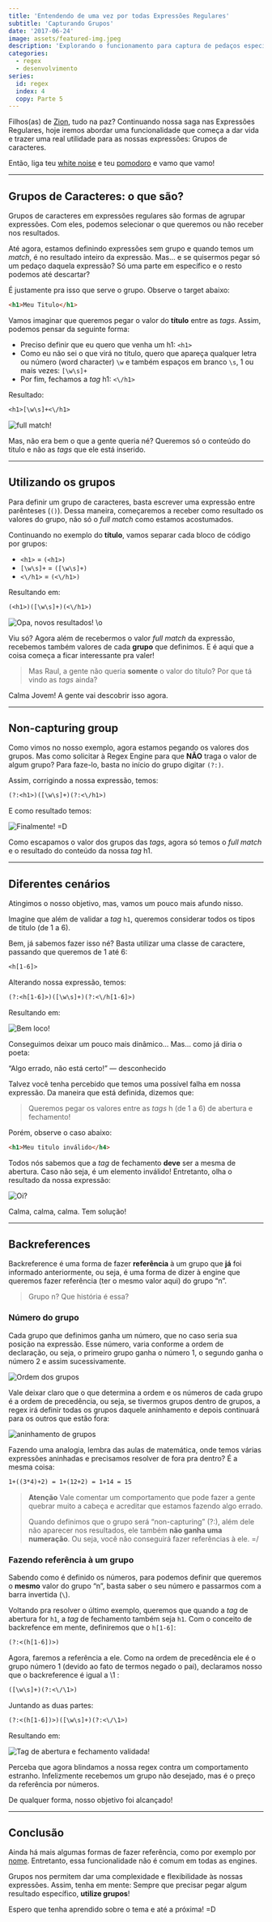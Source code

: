 ```yaml
---
title: 'Entendendo de uma vez por todas Expressões Regulares'
subtitle: 'Capturando Grupos'
date: '2017-06-24'
image: assets/featured-img.jpeg
description: 'Explorando o funcionamento para captura de pedaços específicos de uma string com expressões regulares.'
categories:
  - regex
  - desenvolvimento
series:
  id: regex
  index: 4
  copy: Parte 5
---
```


Filhos(as) de [Zion](https://matrix.fandom.com/wiki/Zion), tudo na paz? Continuando nossa saga nas Expressões Regulares, hoje iremos abordar uma funcionalidade que começa a dar vida e trazer uma real utilidade para as nossas expressões: Grupos de caracteres.

Então, liga teu [white noise](https://pt.wikipedia.org/wiki/Ru%C3%ADdo_branco) e teu [pomodoro](https://pt.wikipedia.org/wiki/T%C3%A9cnica_pomodoro) e vamo que vamo!

---

## Grupos de Caracteres: o que são?

Grupos de caracteres em expressões regulares são formas de agrupar expressões. Com eles, podemos selecionar o que queremos ou não receber nos resultados.

Até agora, estamos definindo expressões sem grupo e quando temos um _match_, é no resultado inteiro da expressão. Mas… e se quisermos pegar só um pedaço daquela expressão? Só uma parte em específico e o resto podemos até descartar?

É justamente pra isso que serve o grupo. Observe o target abaixo:

```html
<h1>Meu Titulo</h1>
```

Vamos imaginar que queremos pegar o valor do **título** entre as _tags_. Assim, podemos pensar da seguinte forma:

- Preciso definir que eu quero que venha um h1: `<h1>`
- Como eu não sei o que virá no titulo, quero que apareça qualquer letra ou número (word character) `\w` e também espaços em branco `\s`, 1 ou mais vezes: `[\w\s]+`
- Por fim, fechamos a _tag_ h1: `<\/h1>`

Resultado:

```txt
<h1>[\w\s]+<\/h1>
```

![full match!](./assets/regex101-html-match-1.png)

Mas, não era bem o que a gente queria né? Queremos só o conteúdo do titulo e não as _tags_ que ele está inserido.

---

## Utilizando os grupos

Para definir um grupo de caracteres, basta escrever uma expressão entre parênteses (`()`). Dessa maneira, começaremos a receber como resultado os valores do grupo, não só o _full match_ como estamos acostumados.

Continuando no exemplo do **título**, vamos separar cada bloco de código por grupos:

- `<h1>` = `(<h1>)`
- `[\w\s]+` = `([\w\s]+)`
- `<\/h1>` = `(<\/h1>)`

Resultando em:

```txt
(<h1>)([\w\s]+)(<\/h1>)
```

![Opa, novos resultados! \o](./assets/regex101-html-match-2.png)

Viu só? Agora além de recebermos o valor _full match_ da expressão, recebemos também valores de cada **grupo** que definimos. E é aqui que a coisa começa a ficar interessante pra valer!

> Mas Raul, a gente não queria **somente** o valor do título? Por que tá vindo as _tags_ ainda?

Calma Jovem! A gente vai descobrir isso agora.

---

## Non-capturing group

Como vimos no nosso exemplo, agora estamos pegando os valores dos grupos. Mas como solicitar à Regex Engine para que **NÃO** traga o valor de algum grupo? Para faze-lo, basta no início do grupo digitar `(?:)`.

Assim, corrigindo a nossa expressão, temos:

```txt
(?:<h1>)([\w\s]+)(?:<\/h1>)
```

E como resultado temos:

![Finalmente! =D](./assets/regex101-html-match-3.png)

Como escapamos o valor dos grupos das _tags_, agora só temos o _full match_ e o resultado do conteúdo da nossa _tag_ h1.

---

## Diferentes cenários

Atingimos o nosso objetivo, mas, vamos um pouco mais afundo nisso.

Imagine que além de validar a _tag_ `h1`, queremos considerar todos os tipos de titulo (de 1 a 6).

Bem, já sabemos fazer isso né? Basta utilizar uma classe de caractere, passando que queremos de 1 até 6:

```txt
<h[1-6]>
```

Alterando nossa expressão, temos:

```txt
(?:<h[1-6]>)([\w\s]+)(?:<\/h[1-6]>)
```

Resultando em:

![Bem loco!](./assets/regex101-html-match-4.png)

Conseguimos deixar um pouco mais dinâmico… Mas… como já diria o poeta:

<big-quote>“Algo errado, não está certo!” — desconhecido</big-quote>

Talvez você tenha percebido que temos uma possível falha em nossa expressão. Da maneira que está definida, dizemos que:

> Queremos pegar os valores entre as _tags_ h (de 1 a 6) de abertura e fechamento!

Porém, observe o caso abaixo:

```html
<h1>Meu titulo inválido</h4>
```

Todos nós sabemos que a _tag_ de fechamento **deve** ser a mesma de abertura. Caso não seja, é um elemento inválido! Entretanto, olha o resultado da nossa expressão:

![Oi?](./assets/regex101-html-match-5.png)

<gif src="https://media.giphy.com/media/co5nmPivPa42vv6IVm/giphy.gif" caption="Chega, não da mais."></gif>

Calma, calma, calma. Tem solução!

---

## Backreferences

Backreference é uma forma de fazer **referência** à um grupo que **já** foi informado anteriormente, ou seja, é uma forma de dizer à engine que queremos fazer referência (ter o mesmo valor aqui) do grupo “n”.

> Grupo n? Que história é essa?

### Número do grupo

Cada grupo que definimos ganha um número, que no caso seria sua posição na expressão. Esse número, varia conforme a ordem de declaração, ou seja, o primeiro grupo ganha o número 1, o segundo ganha o número 2 e assim sucessivamente.

![Ordem dos grupos](./assets/regex101-html-match-5.png)

Vale deixar claro que o que determina a ordem e os números de cada grupo é a ordem de precedência, ou seja, se tivermos grupos dentro de grupos, a regex irá definir todas os grupos daquele aninhamento e depois continuará para os outros que estão fora:

![aninhamento de grupos](./assets/regex101-html-match-7.png)

Fazendo uma analogia, lembra das aulas de matemática, onde temos várias expressões aninhadas e precisamos resolver de fora pra dentro? É a mesma coisa:

```txt
1+((3*4)+2) = 1+(12+2) = 1+14 = 15
```

> **Atenção**
> Vale comentar um comportamento que pode fazer a gente quebrar muito a cabeça e acreditar que estamos fazendo algo errado.
>
> Quando definimos que o grupo será “non-capturing” (?:), além dele não aparecer nos resultados, ele também **não ganha uma numeração**. Ou seja, você não conseguirá fazer referências à ele. =/

### Fazendo referência à um grupo

Sabendo como é definido os números, para podemos definir que queremos o **mesmo** valor do grupo “n”, basta saber o seu número e passarmos com a barra invertida (`\`).

Voltando pra resolver o último exemplo, queremos que quando a _tag_ de abertura for `h1`, a _tag_ de fechamento também seja `h1`. Com o conceito de backrefence em mente, definiremos que o `h[1-6]`:

```txt
(?:<(h[1-6])>)
```

Agora, faremos a referência a ele. Como na ordem de precedência ele é o grupo número 1 (devido ao fato de termos negado o pai), declaramos nosso que o backreference é igual a \1 :

```txt
([\w\s]+)(?:<\/\1>)
```

Juntando as duas partes:

```txt
(?:<(h[1-6])>)([\w\s]+)(?:<\/\1>)
```

Resultando em:

![Tag de abertura e fechamento validada!](./assets/regex101-html-match-8.png)

Perceba que agora blindamos a nossa regex contra um comportamento estranho. Infelizmente recebemos um grupo não desejado, mas é o preço da referência por números.

De qualquer forma, nosso objetivo foi alcançado!

<gif src="https://media.giphy.com/media/F9hQLAVhWnL56/giphy.gif" caption="Conseguimos, uhul" imgstyle="max-width: 300px;"></gif>

---

## Conclusão

Ainda há mais algumas formas de fazer referência, como por exemplo por [nome](www.regular-expressions.info/named.html). Entretanto, essa funcionalidade não é comum em todas as engines.

Grupos nos permitem dar uma complexidade e flexibilidade às nossas expressões. Assim, tenha em mente: Sempre que precisar pegar algum resultado específico, **utilize grupos**!

Espero que tenha aprendido sobre o tema e até a próxima! =D
